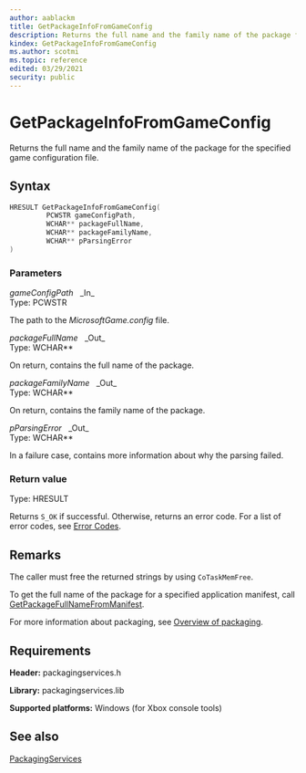 ```yaml
---
author: aablackm
title: GetPackageInfoFromGameConfig
description: Returns the full name and the family name of the package for the specified game configuration file.
kindex: GetPackageInfoFromGameConfig
ms.author: scotmi
ms.topic: reference
edited: 03/29/2021
security: public
---
```


# GetPackageInfoFromGameConfig

Returns the full name and the family name of the package for the specified game configuration file.

<a id="syntaxSection"></a>

## Syntax

```cpp
HRESULT GetPackageInfoFromGameConfig(
         PCWSTR gameConfigPath,
         WCHAR** packageFullName,
         WCHAR** packageFamilyName,
         WCHAR** pParsingError
)
```

<a id="parametersSection"></a>

### Parameters

*gameConfigPath* &nbsp;&nbsp;\_In\_  
Type: PCWSTR

The path to the *MicrosoftGame.config* file.

*packageFullName* &nbsp;&nbsp;\_Out\_  
Type: WCHAR\*\*

On return, contains the full name of the package.

*packageFamilyName* &nbsp;&nbsp;\_Out\_  
Type: WCHAR\*\*

On return, contains the family name of the package.

*pParsingError* &nbsp;&nbsp;\_Out\_  
Type: WCHAR\*\*

In a failure case, contains more information about why the parsing failed.

<a id="retvalSection"></a>

### Return value

Type: HRESULT

Returns `S_OK` if successful. Otherwise, returns an error code. For a list of error codes, see [Error Codes](../../../errorcodes.md).

<a id="remarksSection"></a>

## Remarks

The caller must free the returned strings by using `CoTaskMemFree`.

To get the full name of the package for a specified application manifest, call [GetPackageFullNameFromManifest](getpackagefullnamefrommanifest.md).

For more information about packaging, see [Overview of packaging](../../../../packaging/overviews/packaging.md).

<a id="requirementsSection"></a>

## Requirements

**Header:** packagingservices.h

**Library:** packagingservices.lib

**Supported platforms:** Windows (for Xbox console tools)

<a id="seealsoSection"></a>

## See also

[PackagingServices](../packagingservices_members.md)  